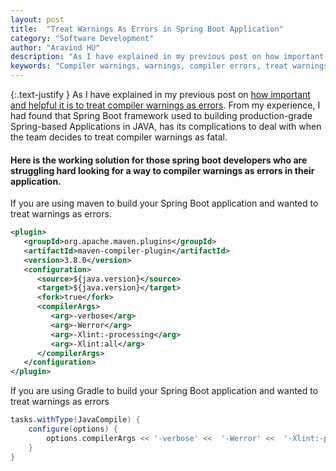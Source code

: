 ```yaml
---
layout: post
title:  "Treat Warnings As Errors in Spring Boot Application"
category: "Software Development"
author: "Aravind HU"
description: "As I have explained in my previous post on how important and helpful it is to treat compiler warnings as errors. From my experience, I had found that Spring Boot framework used to building production-grade Spring-based Applications in JAVA, has its complications to deal with when the team decides to treat compiler warnings as fatal."
keywords: "Compiler warnings, warnings, compiler errors, treat warnings as errors, Spring boot, warnings as errors"
---
```


{:.text-justify }
As I have explained in my previous post on [how important and helpful it is to treat compiler warnings as errors](https://www.aravindhu.com/software%20development/2021/03/18/treat-warnings-as-errors-in-java.html).
From my experience, I had found that Spring Boot framework used to building production-grade Spring-based Applications in JAVA, has its complications to deal with when the team decides to treat compiler warnings as fatal.

#### Here is the working solution for those spring boot developers who are struggling hard looking for a way to compiler warnings as errors in their application.

If you are using maven to build your Spring Boot application and wanted to treat warnings as errors.

```xml
<plugin>
   <groupId>org.apache.maven.plugins</groupId>
   <artifactId>maven-compiler-plugin</artifactId>
   <version>3.8.0</version>
   <configuration>
      <source>${java.version}</source>
      <target>${java.version}</target>
      <fork>true</fork>
      <compilerArgs>
         <arg>-verbose</arg>
         <arg>-Werror</arg>
         <arg>-Xlint:-processing</arg>
         <arg>-Xlint:all</arg>
      </compilerArgs>
   </configuration>
</plugin>
```

If you are using Gradle to build your Spring Boot application and wanted to treat warnings as errors

```groovy
tasks.withType(JavaCompile) {
    configure(options) {
        options.compilerArgs << '-verbose' <<  '-Werror' <<  '-Xlint:-processing' << '-Xlint:all'
    }
}
```




